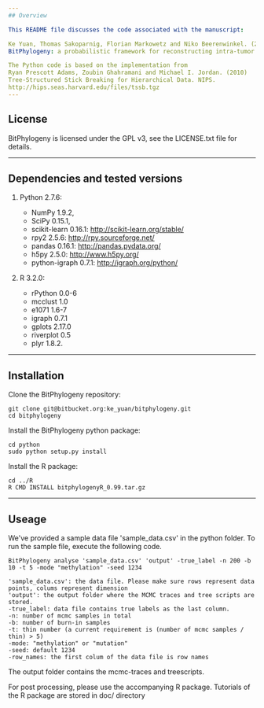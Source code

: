 ```yaml
---
## Overview

This README file discusses the code associated with the manuscript:

Ke Yuan, Thomas Sakoparnig, Florian Markowetz and Niko Beerenwinkel. (2015) 
BitPhylogeny: a probabilistic framework for reconstructing intra-tumor phylogenies. Genome Biology. Accepted

The Python code is based on the implementation from 
Ryan Prescott Adams, Zoubin Ghahramani and Michael I. Jordan. (2010)
Tree-Structured Stick Breaking for Hierarchical Data. NIPS.
http://hips.seas.harvard.edu/files/tssb.tgz
---
```

## License

BitPhylogeny is licensed under the GPL v3, see the LICENSE.txt file for details.

---
## Dependencies and tested versions

1. Python 2.7.6:
      * NumPy 1.9.2,
      * SciPy 0.15.1,
      * scikit-learn 0.16.1: http://scikit-learn.org/stable/ 
      * rpy2 2.5.6: http://rpy.sourceforge.net/ 
      * pandas 0.16.1: http://pandas.pydata.org/
      * h5py 2.5.0: http://www.h5py.org/
      * python-igraph 0.7.1: http://igraph.org/python/

2. R 3.2.0:
      * rPython 0.0-6
      * mcclust 1.0
      * e1071 1.6-7 
      * igraph 0.7.1 
      * gplots 2.17.0 
      * riverplot 0.5 
      * plyr 1.8.2.

---
## Installation

Clone the BitPhylogeny repository:
```
git clone git@bitbucket.org:ke_yuan/bitphylogeny.git 
cd bitphylogeny
```

Install the BitPhylogeny python package:
```
cd python
sudo python setup.py install
```

Install the R package:
```
cd ../R
R CMD INSTALL bitphylogenyR_0.99.tar.gz
```
---
## Useage
We've provided a sample data file 'sample_data.csv' in the python folder. To run the sample file, execute the following code. 
```
BitPhylogeny analyse 'sample_data.csv' 'output' -true_label -n 200 -b 10 -t 5 -mode "methylation" -seed 1234 
```
```
'sample_data.csv': the data file. Please make sure rows represent data points, colums represent dimension 
'output': the output folder where the MCMC traces and tree scripts are stored.
-true_label: data file contains true labels as the last column.
-n: number of mcmc samples in total 
-b: number of burn-in samples
-t: thin number (a current requirement is (number of mcmc samples / thin) > 5)
-mode: "methylation" or "mutation"
-seed: default 1234
-row_names: the first colum of the data file is row names 
```
The output folder contains the mcmc-traces and treescripts. 

For post processing, please use the accompanying R package. Tutorials of the R package are stored in doc/ directory